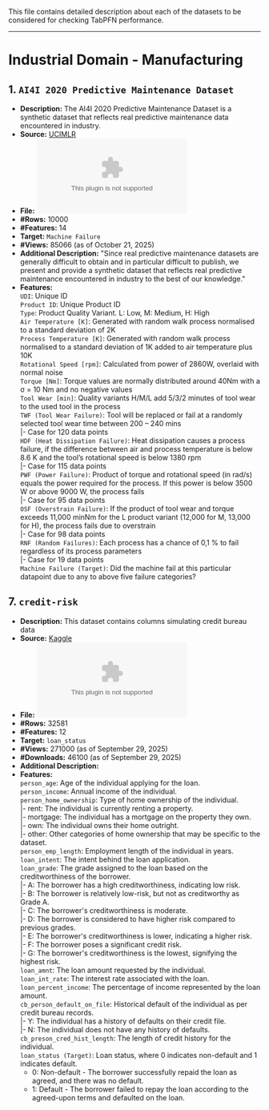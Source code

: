This file contains detailed description about each of the datasets to be considered for checking TabPFN performance.

---
# Industrial Domain - Manufacturing


## 1. `AI4I 2020 Predictive Maintenance Dataset`
- **Description:** The AI4I 2020 Predictive Maintenance Dataset is a synthetic dataset that reflects real predictive maintenance data encountered in industry.
- **Source:** <a href="https://archive.ics.uci.edu/dataset/601/ai4i+2020+predictive+maintenance+dataset">UCIMLR</a>
- **File:**  ![CHANGE.csv](datasets/Industry_Manufacturing/AI4I_2020_Predictive_Maintenance.csv)
- **#Rows:** 10000
- **#Features:** 14
- **Target:** `Machine Failure`
- **#Views:** 85066 (as of October 21, 2025)
- **Additional Description:** "Since real predictive maintenance datasets are generally difficult to obtain and in particular difficult to publish, we present and provide a synthetic dataset that reflects real predictive maintenance encountered in industry to the best of our knowledge."
- **Features:** <br>
`UDI`: Unique ID <br>
`Product ID`: Unique Product ID<br>
`Type`: Product Quality Variant. L: Low, M: Medium, H: High<br>
`Air Temperature [K]`: Generated with random walk process normalised to a standard deviation of 2K<br>
`Process Temperature [K]`: Generated with random walk process normalised to a standard deviation of 1K added to air temperature plus 10K<br>
`Rotational Speed [rpm]`: Calculated from power of 2860W, overlaid with normal noise<br>
`Torque [Nm]`: Torque values are normally distributed around 40Nm with a σ = 10 Nm and no negative values<br>
`Tool Wear [min]`: Quality variants H/M/L add 5/3/2 minutes of tool wear to the used tool in the process<br>
`TWF (Tool Wear Failure)`: Tool will be replaced or fail at a randomly selected tool wear time between 200 – 240 mins<br>
|- Case for 120 data points <br>
`HDF (Heat Dissipation Failure)`: Heat dissipation causes a process failure, if the difference between air and process temperature is 
below 8.6 K and the tool’s rotational speed is below 1380 rpm<br>
|- Case for 115 data points <br>
`PWF (Power Failure)`: Product of torque and rotational speed (in rad/s) equals the power required for the process. If this power is below 3500 W or above 9000 W, the
process fails <br>
|- Case for 95 data points <br>
`OSF (Overstrain Failure)`: If the product of tool wear and torque exceeds 11,000 minNm for the L product variant (12,000 for M, 13,000 for H), the process fails due
to overstrain<br>
|- Case for 98 data points <br>
`RNF (Random Failures)`: Each process has a chance of 0,1 % to fail regardless of its process parameters<br>
|- Case for 19 data points <br>
`Machine Failure (Target)`: Did the machine fail at this particular datapoint due to any to above five failure categories?<br>


## 7. `credit-risk`
- **Description:** This dataset contains columns simulating credit bureau data
- **Source:** <a href="https://www.kaggle.com/datasets/laotse/credit-risk-dataset/">Kaggle</a>
- **File:**  ![credit_risk_dataset.csv](./datasets/credit_risk_dataset.csv)
- **#Rows:** 32581
- **#Features:** 12
- **Target:** `loan_status`
- **#Views:** 271000 (as of September 29, 2025)
- **#Downloads:** 46100  (as of September 29, 2025)
- **Additional Description:**
- **Features:** <br>
`person_age`: Age of the individual applying for the loan.<br>
`person_income`: Annual income of the individual.<br>
`person_home_ownership`: Type of home ownership of the individual.<br>
    |- rent: The individual is currently renting a property.<br>
    |- mortgage: The individual has a mortgage on the property they own.<br>
    |- own: The individual owns their home outright.<br>
    |- other: Other categories of home ownership that may be specific to the dataset.<br>
`person_emp_length`: Employment length of the individual in years.<br>
`loan_intent`: The intent behind the loan application.<br>
`loan_grade`: The grade assigned to the loan based on the creditworthiness of the borrower.<br>
    |- A: The borrower has a high creditworthiness, indicating low risk.<br>
    |- B: The borrower is relatively low-risk, but not as creditworthy as Grade A.<br>
    |- C: The borrower's creditworthiness is moderate.<br>
    |- D: The borrower is considered to have higher risk compared to previous grades.<br>
    |- E: The borrower's creditworthiness is lower, indicating a higher risk.<br>
    |- F: The borrower poses a significant credit risk.<br>
    |- G: The borrower's creditworthiness is the lowest, signifying the highest risk.<br>
`loan_amnt`: The loan amount requested by the individual.<br>
`loan_int_rate`: The interest rate associated with the loan.<br>
`loan_percent_income`: The percentage of income represented by the loan amount.<br>
`cb_person_default_on_file`: Historical default of the individual as per credit bureau records.<br>
    |- Y: The individual has a history of defaults on their credit file.<br>
    |- N: The individual does not have any history of defaults.<br>
`cb_preson_cred_hist_length`: The length of credit history for the individual.<br>
`loan_status (Target)`: Loan status, where 0 indicates non-default and 1 indicates default.<br>
    - 0: Non-default - The borrower successfully repaid the loan as agreed, and there was no default.
    - 1: Default - The borrower failed to repay the loan according to the agreed-upon terms and defaulted on the loan.<br>
<!-- - **Model Performance:** 
![Model Performance](./results/plot_7_credit_risk.png) -->